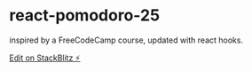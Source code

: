 # react-pomodoro-25

inspired by a FreeCodeCamp course, updated with react hooks.

[Edit on StackBlitz ⚡️](https://stackblitz.com/edit/react-pomodoro-25)
